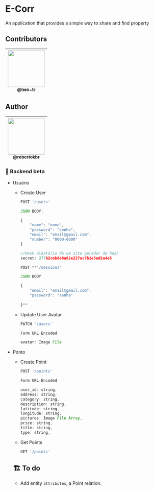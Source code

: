 # E-Corr
An application that provides a simple way to share and find property

## Contributors

| [<img src="https://avatars.githubusercontent.com/u/66119996?s=460&u=a8ce982627187de5c6b55f1694eae0d15a1e33cf&v=4" width="115"><br><sub>@hen-tr</sub>](https://github.com/hen-tr) |
| :---: |



## Author

| [<img src="https://avatars.githubusercontent.com/u/60328400?s=460&u=b77b84078440e8a7027818c22475132ecbe2d992&v=4" width="115"><br><sub>@robertokbr</sub>](https://github.com/robertokbr) |
| :---: |

### 🤖 Backend beta

- Usuário
    - Create User

        ```jsx
        POST '/users'

        JSON BODY:

        {
        	"name": "nome",
        	"password": "senha",
        	"email": "email@gmail.com",
        	"number": "0000-0000"
        }
        ```

        ```jsx
        //Hash aleatório de um site gerador de hash
        secret: 277b2cebde8a62e227ac7b1e5ed2a4e5
        ```

        ```jsx
        POST **'/sessions'

        JSON BODY

        { 
        	"email": "email@gmail.com", 
        	"password": "senha"
        	
        }**
        ```

    - Update User Avatar

        ```jsx
        PATCH '/users'

        Form URL Encoded

        avatar: Image File
        ```

- Ponto
    - Create Point

        ```jsx
        POST '/points'

        Form URL Encoded

        user_id: string,
        address: string,
        category: string,
        description: string,
        latitude: string,
        longitude: string,
        pictures: Image File Array,
        price: string,
        title: string,
        type: string,
        ```

    - Get Points

        ```jsx
        GET '/points'
        ```

    ## 🏗️ To do

    - Add entity ```attributes```, a Point relation.